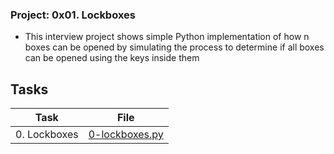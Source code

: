 ### Project: 0x01. Lockboxes
* This interview project shows simple Python implementation of how  n boxes can be opened by simulating the process to determine if all boxes can be opened using the keys inside them
## Tasks

| Task | File |
| ---- | ---- |
| 0. Lockboxes | [0-lockboxes.py](./0-lockboxes.py) |


